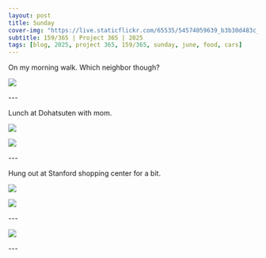 ```yaml
---
layout: post
title: Sunday
cover-img: "https://live.staticflickr.com/65535/54574059639_b3b30d483c_h.jpg"
subtitle: 159/365 | Project 365 | 2025
tags: [blog, 2025, project 365, 159/365, sunday, june, food, cars]
---
```

<style>
  .intro-header.big-img {
    background-position:center; 
  }
</style>
On my morning walk. Which neighbor though?
<p class="post-img-wrap">
  <img src="https://live.staticflickr.com/65535/54576240283_1df0c13919_h.jpg">
</p>
---

Lunch at Dohatsuten with mom.
<p class="post-img-wrap">
  <img src="https://live.staticflickr.com/65535/54576009166_2036381516_h.jpg">
</p>
<p class="post-img-wrap">
  <img src="https://live.staticflickr.com/65535/54575144022_7aa06c14a1_h.jpg">
</p>
---

Hung out at Stanford shopping center for a bit.
<p class="post-img-wrap">
  <img src="https://live.staticflickr.com/65535/54576343425_94346cf799_h.jpg">
</p>
<p class="post-img-wrap">
  <img src="https://live.staticflickr.com/65535/54576240723_fe000451bf_h.jpg">
</p>
---
<p class="post-img-wrap">
  <img src="https://live.staticflickr.com/65535/54576009476_3b7ace009f_h.jpg">
</p>
---
